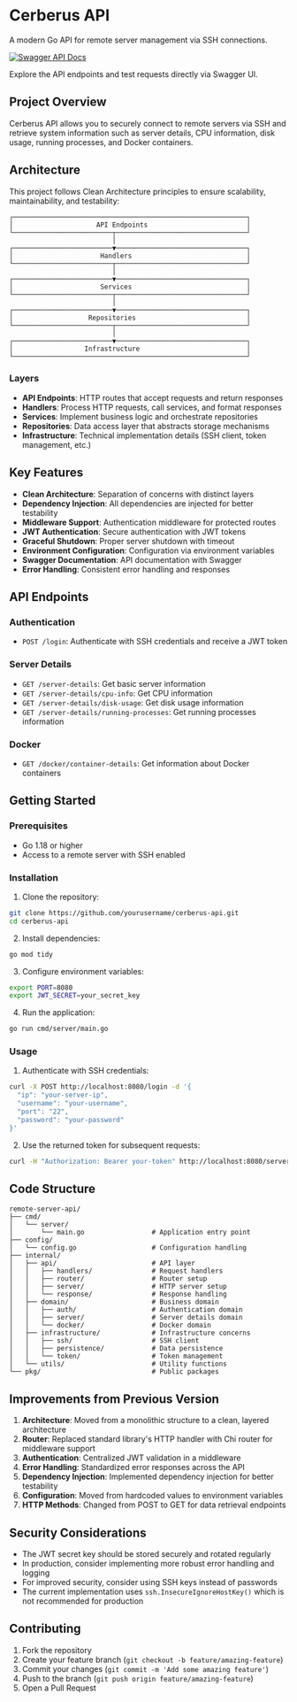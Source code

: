 # Cerberus API

A modern Go API for remote server management via SSH connections.


[![Swagger API Docs](https://img.shields.io/badge/API_Docs-Swagger-85ea2d?logo=swagger)](https://cerberus-api-0773eaec6d0f.herokuapp.com/swagger/index.html)

Explore the API endpoints and test requests directly via Swagger UI.

## Project Overview

Cerberus API allows you to securely connect to remote servers via SSH and retrieve system information such as server details, CPU information, disk usage, running processes, and Docker containers.

## Architecture

This project follows Clean Architecture principles to ensure scalability, maintainability, and testability:

```
┌───────────────────────────────────────────────────────────┐
│                     API Endpoints                         │
└─────────────────────────┬─────────────────────────────────┘
                          │
┌─────────────────────────▼─────────────────────────────────┐
│                      Handlers                             │
└─────────────────────────┬─────────────────────────────────┘
                          │
┌─────────────────────────▼─────────────────────────────────┐
│                      Services                             │
└─────────────────────────┬─────────────────────────────────┘
                          │
┌─────────────────────────▼─────────────────────────────────┐
│                   Repositories                            │
└─────────────────────────┬─────────────────────────────────┘
                          │
┌─────────────────────────▼─────────────────────────────────┐
│                  Infrastructure                           │
└───────────────────────────────────────────────────────────┘
```

### Layers

- **API Endpoints**: HTTP routes that accept requests and return responses
- **Handlers**: Process HTTP requests, call services, and format responses
- **Services**: Implement business logic and orchestrate repositories
- **Repositories**: Data access layer that abstracts storage mechanisms
- **Infrastructure**: Technical implementation details (SSH client, token management, etc.)

## Key Features

- **Clean Architecture**: Separation of concerns with distinct layers
- **Dependency Injection**: All dependencies are injected for better testability
- **Middleware Support**: Authentication middleware for protected routes
- **JWT Authentication**: Secure authentication with JWT tokens
- **Graceful Shutdown**: Proper server shutdown with timeout
- **Environment Configuration**: Configuration via environment variables
- **Swagger Documentation**: API documentation with Swagger
- **Error Handling**: Consistent error handling and responses

## API Endpoints

### Authentication

- `POST /login`: Authenticate with SSH credentials and receive a JWT token

### Server Details

- `GET /server-details`: Get basic server information
- `GET /server-details/cpu-info`: Get CPU information
- `GET /server-details/disk-usage`: Get disk usage information
- `GET /server-details/running-processes`: Get running processes information

### Docker

- `GET /docker/container-details`: Get information about Docker containers

## Getting Started

### Prerequisites

- Go 1.18 or higher
- Access to a remote server with SSH enabled

### Installation

1. Clone the repository:
```bash
git clone https://github.com/yourusername/cerberus-api.git
cd cerberus-api
```

2. Install dependencies:
```bash
go mod tidy
```

3. Configure environment variables:
```bash
export PORT=8080
export JWT_SECRET=your_secret_key
```

4. Run the application:
```bash
go run cmd/server/main.go
```

### Usage

1. Authenticate with SSH credentials:
```bash
curl -X POST http://localhost:8080/login -d '{
  "ip": "your-server-ip",
  "username": "your-username",
  "port": "22",
  "password": "your-password"
}'
```

2. Use the returned token for subsequent requests:
```bash
curl -H "Authorization: Bearer your-token" http://localhost:8080/server-details
```

## Code Structure

```
remote-server-api/
├── cmd/
│   └── server/
│       └── main.go                 # Application entry point
├── config/
│   └── config.go                   # Configuration handling
├── internal/
│   ├── api/                        # API layer
│   │   ├── handlers/               # Request handlers
│   │   ├── router/                 # Router setup
│   │   ├── server/                 # HTTP server setup
│   │   └── response/               # Response handling
│   ├── domain/                     # Business domain
│   │   ├── auth/                   # Authentication domain
│   │   ├── server/                 # Server details domain
│   │   └── docker/                 # Docker domain
│   ├── infrastructure/             # Infrastructure concerns
│   │   ├── ssh/                    # SSH client
│   │   ├── persistence/            # Data persistence
│   │   └── token/                  # Token management
│   └── utils/                      # Utility functions
└── pkg/                            # Public packages
```

## Improvements from Previous Version

1. **Architecture**: Moved from a monolithic structure to a clean, layered architecture
2. **Router**: Replaced standard library's HTTP handler with Chi router for middleware support
3. **Authentication**: Centralized JWT validation in a middleware
4. **Error Handling**: Standardized error responses across the API
5. **Dependency Injection**: Implemented dependency injection for better testability
6. **Configuration**: Moved from hardcoded values to environment variables
7. **HTTP Methods**: Changed from POST to GET for data retrieval endpoints

## Security Considerations

- The JWT secret key should be stored securely and rotated regularly
- In production, consider implementing more robust error handling and logging
- For improved security, consider using SSH keys instead of passwords
- The current implementation uses `ssh.InsecureIgnoreHostKey()` which is not recommended for production

## Contributing

1. Fork the repository
2. Create your feature branch (`git checkout -b feature/amazing-feature`)
3. Commit your changes (`git commit -m 'Add some amazing feature'`)
4. Push to the branch (`git push origin feature/amazing-feature`)
5. Open a Pull Request